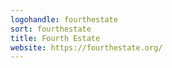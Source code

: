 ```yaml
---
logohandle: fourthestate
sort: fourthestate
title: Fourth Estate
website: https://fourthestate.org/
---
```

